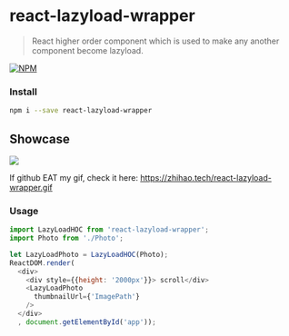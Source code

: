 # react-lazyload-wrapper

> React higher order component which is used to make any another component become lazyload.

[![NPM](https://nodei.co/npm/react-lazyload-wrapper.png)](https://nodei.co/npm/react-lazyload-wrapper/)

### Install
```sh
npm i --save react-lazyload-wrapper
```
## Showcase
![](https://zhihao.tech/react-lazyload-wrapper.gif)

If github EAT my gif, check it here:
https://zhihao.tech/react-lazyload-wrapper.gif

### Usage

```javascript
import LazyLoadHOC from 'react-lazyload-wrapper';
import Photo from './Photo';

let LazyLoadPhoto = LazyLoadHOC(Photo);
ReactDOM.render(
  <div>
    <div style={{height: '2000px'}}> scroll</div>
    <LazyLoadPhoto
      thumbnailUrl={'ImagePath'}
    />
  </div>
  , document.getElementById('app'));
```
